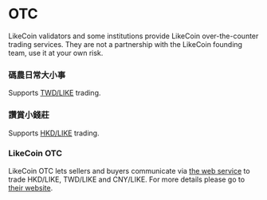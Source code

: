 # OTC

LikeCoin validators and some institutions provide LikeCoin over-the-counter trading services. They are not a partnership with the LikeCoin founding team, use it at your own risk.

### 碼農日常大小事

Supports [TWD/LIKE](https://thumbb13555.pixnet.net/blog/post/332508304-likecoin) trading.

### 讚賞小錢莊

Supports [HKD/LIKE](https://matters.news/@bamhk18/238643-%E5%8D%80%E5%A1%8A%E4%B8%96%E7%95%8C-%E8%AE%9A%E8%B3%9E%E5%B0%8F%E9%8C%A2%E8%8E%8A-%E9%A6%99%E6%B8%AF%E5%A0%B4%E5%A4%96%E4%BA%A4%E6%98%93-bafyreibmz6cgita7ueovhfbv4yp3o7kspqqcj3wlccpmt7dccvwbjxqsme) trading.

### LikeCoin OTC

LikeCoin OTC lets sellers and buyers communicate via [the web service](https://lotc.netlify.app/) to trade HKD/LIKE, TWD/LIKE and CNY/LIKE. For more details please go to [their website](https://matters.news/\~lotc).
